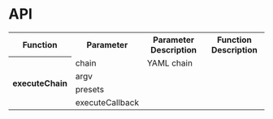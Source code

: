 # API

<table>
    <tr>
        <th>Function</th>
        <th>Parameter</th>
        <th>Parameter Description</th>
        <th>Function Description</th>
    </tr>
    <tr>
        <th rowspan="4">executeChain</th>
        <td>chain</td>
        <td>YAML chain</td>
        <td rowspan="4"></td>
    </tr>
    <tr>
        <td>argv</td>
        <td></td>
    </tr>
    <tr>
        <td>presets</td>
        <td></td>
    </tr>
    <tr>
        <td>executeCallback</td>
        <td></td>
    </tr>
</table>

